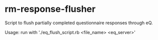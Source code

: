 # rm-response-flusher
Script to flush partially completed questionnaire responses through eQ.

Usage: run with './eq_flush_script.rb <file_name> <eq_server>'
